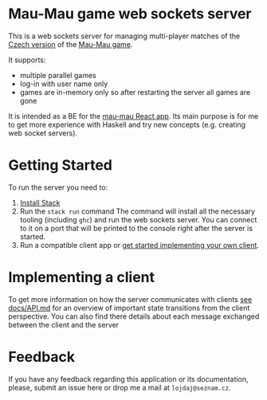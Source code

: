 # Mau-Mau game web sockets server

This is a web sockets server for managing multi-player matches of the [Czech version](https://en.wikipedia.org/wiki/Mau-Mau_(card_game)#Czech_Republic) of the [Mau-Mau game](https://en.wikipedia.org/wiki/Mau-Mau_(card_game)).

It supports:
* multiple parallel games
* log-in with user name only
* games are in-memory only so after restarting the server all games are gone

It is intended as a BE for the [mau-mau React app](https://github.com/juliamariachkina/mau-mau). Its main purpose is for me to get more experience with Haskell and try new concepts (e.g. creating web socket servers).

# Getting Started

To run the server you need to:
1. [Install Stack](https://docs.haskellstack.org/en/stable/#how-to-install-stack)
1. Run the `stack run` command
The command will install all the necessary tooling (including `ghc`) and run the web sockets server. You can connect to it on a port that will be printed to the console right after the server is started.
1. Run a compatible client app or [get started implementing your own client](#implementing-a-client).

# Implementing a client

To get more information on how the server communicates with clients [see docs/API.md](docs/API.md) for an overview of important state transitions from the client perspective.
You can also find there details about each message exchanged between the client and the server

# Feedback

If you have any feedback regarding this application or its documentation, please, submit an issue here or drop me a mail at `lojdaj@seznam.cz`.
